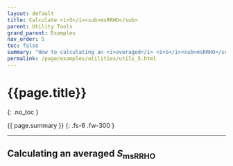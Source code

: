 ```yaml
---
layout: default
title: Calculate <i>S</i><sub>msRRHO</sub>
parent: Utility Tools
grand_parent: Examples
nav_order: 5
toc: false
summary: "How to calculating an <i>averaged</i> <i>S</i><sub>msRRHO</sub> for CREST's entropy mode."
permalink: /page/examples/utilities/utils_5.html
---
```


# {{page.title}}
{: .no_toc }

{{ page.summary }}
{: .fs-6 .fw-300 }

---

## Calculating an averaged <i>S</i><sub>msRRHO</sub>

